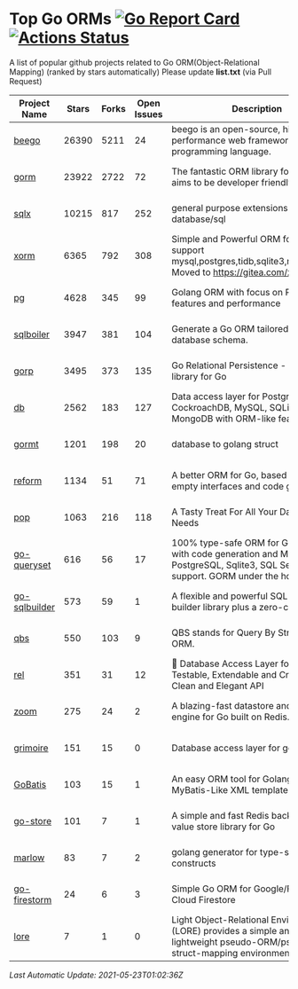 # Top Go ORMs [![Go Report Card](https://goreportcard.com/badge/github.com/d-tsuji/awesome-go-orms)](https://goreportcard.com/report/github.com/d-tsuji/awesome-go-orms) [![Actions Status](https://github.com/d-tsuji/awesome-go-orms/workflows/CI/badge.svg)](https://github.com/d-tsuji/awesome-go-orms/actions)
A list of popular github projects related to Go ORM(Object-Relational Mapping) (ranked by stars automatically)
Please update **list.txt** (via Pull Request)

| Project Name | Stars | Forks | Open Issues | Description | Last Update |
| ------------ | ----- | ----- | ----------- | ----------- | ----------- |
| [beego](https://github.com/beego/beego) | 26390 | 5211 | 24 | beego is an open-source, high-performance web framework for the Go programming language. | 2021-05-22 23:40:14 |
| [gorm](https://github.com/go-gorm/gorm) | 23922 | 2722 | 72 | The fantastic ORM library for Golang, aims to be developer friendly | 2021-05-22 19:58:45 |
| [sqlx](https://github.com/jmoiron/sqlx) | 10215 | 817 | 252 | general purpose extensions to golang's database/sql | 2021-05-22 20:03:53 |
| [xorm](https://github.com/go-xorm/xorm) | 6365 | 792 | 308 | Simple and Powerful ORM for Go, support mysql,postgres,tidb,sqlite3,mssql,oracle, Moved to https://gitea.com/xorm/xorm | 2021-05-22 14:28:54 |
| [pg](https://github.com/go-pg/pg) | 4628 | 345 | 99 | Golang ORM with focus on PostgreSQL features and performance | 2021-05-22 21:34:43 |
| [sqlboiler](https://github.com/volatiletech/sqlboiler) | 3947 | 381 | 104 | Generate a Go ORM tailored to your database schema. | 2021-05-21 13:52:11 |
| [gorp](https://github.com/go-gorp/gorp) | 3495 | 373 | 135 | Go Relational Persistence - an ORM-ish library for Go | 2021-05-22 16:01:34 |
| [db](https://github.com/upper/db) | 2562 | 183 | 127 | Data access layer for PostgreSQL, CockroachDB, MySQL, SQLite and MongoDB with ORM-like features. | 2021-05-22 21:42:53 |
| [gormt](https://github.com/xxjwxc/gormt) | 1201 | 198 | 20 | database to golang struct | 2021-05-22 07:24:45 |
| [reform](https://github.com/go-reform/reform) | 1134 | 51 | 71 | A better ORM for Go, based on non-empty interfaces and code generation. | 2021-05-23 00:36:44 |
| [pop](https://github.com/gobuffalo/pop) | 1063 | 216 | 118 | A Tasty Treat For All Your Database Needs | 2021-05-18 12:00:22 |
| [go-queryset](https://github.com/jirfag/go-queryset) | 616 | 56 | 17 | 100% type-safe ORM for Go (Golang) with code generation and MySQL, PostgreSQL, Sqlite3, SQL Server support. GORM under the hood. | 2021-05-22 12:30:36 |
| [go-sqlbuilder](https://github.com/huandu/go-sqlbuilder) | 573 | 59 | 1 | A flexible and powerful SQL string builder library plus a zero-config ORM. | 2021-05-20 01:57:20 |
| [qbs](https://github.com/coocood/qbs) | 550 | 103 | 9 | QBS stands for Query By Struct. A Go ORM. | 2021-05-05 01:33:06 |
| [rel](https://github.com/go-rel/rel) | 351 | 31 | 12 | :gem: Database Access Layer for Golang - Testable, Extendable and Crafted Into a Clean and Elegant API | 2021-05-19 19:05:24 |
| [zoom](https://github.com/albrow/zoom) | 275 | 24 | 2 | A blazing-fast datastore and querying engine for Go built on Redis. | 2021-05-05 19:14:27 |
| [grimoire](https://github.com/Fs02/grimoire) | 151 | 15 | 0 | Database access layer for golang | 2021-03-07 09:16:34 |
| [GoBatis](https://github.com/runner-mei/GoBatis) | 103 | 15 | 1 | An easy ORM tool for Golang, support MyBatis-Like XML template SQL | 2021-05-20 07:13:39 |
| [go-store](https://github.com/gosuri/go-store) | 101 | 7 | 1 | A simple and fast Redis backed key-value store library for Go | 2021-05-19 19:50:17 |
| [marlow](https://github.com/dadleyy/marlow) | 83 | 7 | 2 | golang generator for type-safe sql api constructs | 2021-02-04 04:52:23 |
| [go-firestorm](https://github.com/jschoedt/go-firestorm) | 24 | 6 | 3 | Simple Go ORM for Google/Firebase Cloud Firestore | 2021-05-21 05:19:28 |
| [lore](https://github.com/abrahambotros/lore) | 7 | 1 | 0 | Light Object-Relational Environment (LORE) provides a simple and lightweight pseudo-ORM/pseudo-struct-mapping environment for Go | 2021-04-20 15:13:47 |

*Last Automatic Update: 2021-05-23T01:02:36Z*